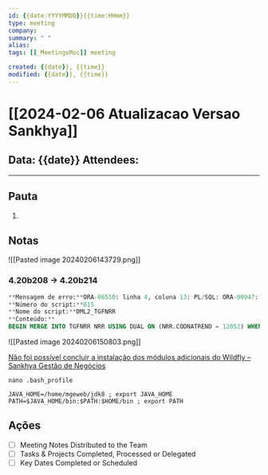 ```yaml
---
id: {{date:YYYYMMDD}}{{time:HHmm}}
type: meeting
company: 
summary: " "
alias: 
tags: [[_MeetingsMoc]] meeting 

created: {{date}}, {{time}}
modified: {{date}}, {{time}}
---
```



# [[2024-02-06 Atualizacao Versao Sankhya]]

Data: {{date}}
**Attendees**:
-

---

## Pauta

1. 

## Notas

![[Pasted image 20240206143729.png]]

### 4.20b208 -> 4.20b214

```sql
**Mensagem de erro:**ORA-06550: linha 4, coluna 13: PL/SQL: ORA-00947: não há valores suficientes ORA-06550: linha 4, coluna 2: PL/SQL: SQL Statement ignored ORA-06550: linha 8, coluna 13: PL/SQL: ORA-00947: não há valores suficientes ORA-06550: linha 8, coluna 2: PL/SQL: SQL Statement ignored ORA-06550: linha 12, coluna 13: PL/SQL: ORA-00947: não há valores suficientes ORA-06550: linha 12, coluna 2: PL/SQL: SQL Statement ignored  
**Número do script:**815  
**Nome do script:**DML2_TGFNRR  
**Conteúdo:**
BEGIN MERGE INTO TGFNRR NRR USING DUAL ON (NRR.CODNATREND = 12052) WHEN NOT MATCHED THEN INSERT VALUES (12052, 'Juros sobre o Capital Próprio cujos beneficiários não estejam identificados no momento do registro contábil', 'S', 'N', 'N', NULL, NULL, 'IR', 'A', '01/12/2022', NULL, 'S','4010,4020'); MERGE INTO TGFNRR NRR USING DUAL ON (NRR.CODNATREND = 11006) WHEN NOT MATCHED THEN INSERT VALUES (11006, 'Rendimentos pagos sem retenção do IR na fonte – Lei 10.833/2003}', 'N', 'N', 'N', NULL, NULL, NULL, 'A', '01/12/2022', NULL, 'S','4010,4020'); MERGE INTO TGFNRR NRR USING DUAL ON (NRR.CODNATREND = 15052) WHEN NOT MATCHED THEN INSERT VALUES (15052, 'Demais comissões, corretagens, ou qualquer outra importância paga/creditada pela representação comercial ou pela mediação na realização de negócios civis e comerciais', 'N', 'N', 'N', NULL, NULL, 'IR', 'A', '01/12/2022', NULL, 'S','4010,4020'); END; /
```

![[Pasted image 20240206150803.png]]

[Não foi possível concluir a instalação dos módulos adicionais do Wildfly – Sankhya Gestão de Negócios](https://ajuda.sankhya.com.br/hc/pt-br/articles/18496952933399-N%C3%A3o-foi-poss%C3%ADvel-concluir-a-instala%C3%A7%C3%A3o-dos-m%C3%B3dulos-adicionais-do-Wildfly?source=search&auth_token=eyJhbGciOiJIUzI1NiJ9.eyJhY2NvdW50X2lkIjo5NjE4MTY4LCJ1c2VyX2lkIjo0MDYxNDQwNDcyMTMsInRpY2tldF9pZCI6MzUyNDkyLCJjaGFubmVsX2lkIjo2MywidHlwZSI6IlNFQVJDSCIsImV4cCI6MTcwOTkwMjAwMn0.JJDCnwwU64qiWuItZTSWsHnomKZT-mZhCM-ggsMAr9o)

```shell
nano .bash_profile

JAVA_HOME=/home/mgeweb/jdk8 ; export JAVA_HOME  
PATH=$JAVA_HOME/bin:$PATH:$HOME/bin ; export PATH
```
## Ações

- [ ] Meeting Notes Distributed to the Team
- [ ] Tasks & Projects Completed, Processed or Delegated
- [ ] Key Dates Completed or Scheduled